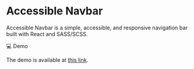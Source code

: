 # Accessible Navbar

Accessible Navbar is a simple, accessible, and responsive navigation bar built with React and SASS/SCSS.

💻 Demo

The demo is available at [this link](https://accessible-navbar-havas-cx.netlify.app/).